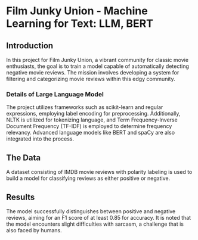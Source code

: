 # Film Junky Union - Machine Learning for Text: LLM, BERT

## Introduction
In this project for Film Junky Union, a vibrant community for classic movie enthusiasts, the goal is to train a model capable of automatically detecting negative movie reviews. The mission involves developing a system for filtering and categorizing movie reviews within this edgy community.

### Details of Large Language Model
The project utilizes frameworks such as scikit-learn and regular expressions, employing label encoding for preprocessing. Additionally, NLTK is utilized for tokenizing language, and Term Frequency-Inverse Document Frequency (TF-IDF) is employed to determine frequency relevancy. Advanced language models like BERT and spaCy are also integrated into the process.

## The Data
A dataset consisting of IMDB movie reviews with polarity labeling is used to build a model for classifying reviews as either positive or negative.

## Results
The model successfully distinguishes between positive and negative reviews, aiming for an F1 score of at least 0.85 for accuracy. It is noted that the model encounters slight difficulties with sarcasm, a challenge that is also faced by humans.

